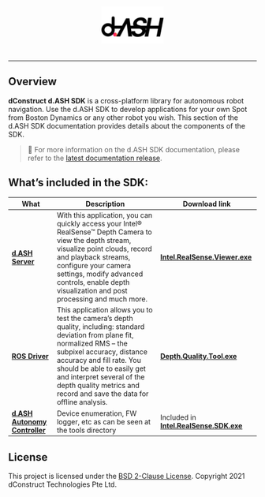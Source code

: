 <p align="center"><img src="docs/img/dASH-logo.jpg" width="25%" /><br><br></p>

-----------------

## Overview
**dConstruct d.ASH SDK** is a cross-platform library for autonomous robot navigation. Use the d.ASH SDK to develop applications for your own Spot from Boston Dynamics or any other robot you wish. This section of the d.ASH SDK documentation provides details about the components of the SDK.

> :pushpin: For more information on the d.ASH SDK documentation, please refer to the [latest documentation release](https://dconstruct-admin.github.io/dash-sdk-test/).

## What’s included in the SDK:
| What | Description | Download link|
| ------- | ------- | ------- |
| **[d.ASH Server](./tools/realsense-viewer)** | With this application, you can quickly access your Intel® RealSense™ Depth Camera to view the depth stream, visualize point clouds, record and playback streams, configure your camera settings, modify advanced controls, enable depth visualization and post processing  and much more. | [**Intel.RealSense.Viewer.exe**](https://github.com/IntelRealSense/librealsense/releases) |
| **[ROS Driver](./tools/depth-quality)** | This application allows you to test the camera’s depth quality, including: standard deviation from plane fit, normalized RMS – the subpixel accuracy, distance accuracy and fill rate. You should be able to easily get and interpret several of the depth quality metrics and record and save the data for offline analysis. |[**Depth.Quality.Tool.exe**](https://github.com/IntelRealSense/librealsense/releases) |
| **[d.ASH Autonomy Controller](./tools/)** | Device enumeration, FW logger, etc as can be seen at the tools directory | Included in [**Intel.RealSense.SDK.exe**](https://github.com/IntelRealSense/librealsense/releases)|

## License
This project is licensed under the [BSD 2-Clause License](LICENSE).
Copyright 2021 dConstruct Technologies Pte Ltd.
